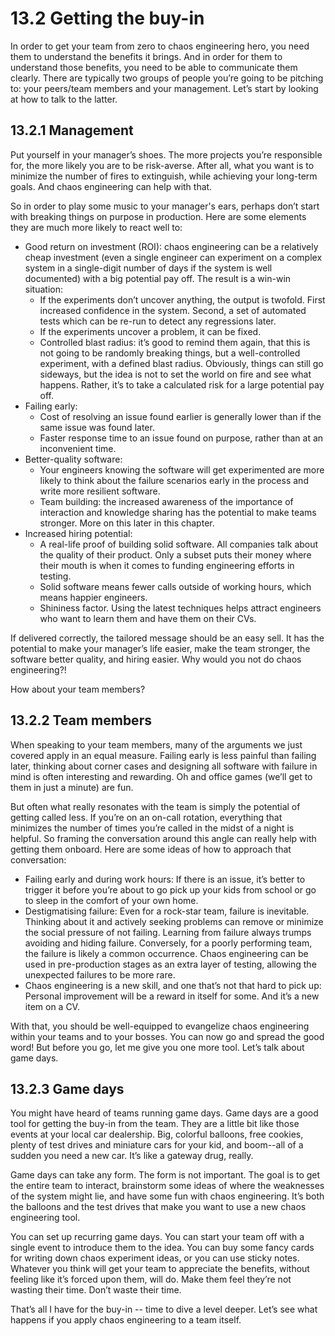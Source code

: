 # 13.2 Getting the buy-in
In order to get your team from zero to chaos engineering hero, you need them to understand the benefits it brings. And in order for them to understand those benefits, you need to be able to communicate them clearly. There are typically two groups of people you’re going to be pitching to: your peers/team members and your management. Let’s start by looking at how to talk to the latter.

## 13.2.1 Management
Put yourself in your manager’s shoes. The more projects you’re responsible for, the more likely you are to be risk-averse. After all, what you want is to minimize the number of fires to extinguish, while achieving your long-term goals. And chaos engineering can help with that.

So in order to play some music to your manager's ears, perhaps don’t start with breaking things on purpose in production. Here are some elements they are much more likely to react well to:

* Good return on investment (ROI): chaos engineering can be a relatively cheap investment (even a single engineer can experiment on a complex system in a single-digit number of days if the system is well documented) with a big potential pay off. The result is a win-win situation:
    * If the experiments don’t uncover anything, the output is twofold. First increased confidence in the system. Second, a set of automated tests which can be re-run to detect any regressions later.
    * If the experiments uncover a problem, it can be fixed.
    * Controlled blast radius: it’s good to remind them again, that this is not going to be randomly breaking things, but a well-controlled experiment, with a defined blast radius. Obviously, things can still go sideways, but the idea is not to set the world on fire and see what happens. Rather, it’s to take a calculated risk for a large potential pay off.
* Failing early:
    * Cost of resolving an issue found earlier is generally lower than if the same issue was found later.
    * Faster response time to an issue found on purpose, rather than at an inconvenient time.
* Better-quality software:
    * Your engineers knowing the software will get experimented are more likely to think about the failure scenarios early in the process and write more resilient software.
    * Team building: the increased awareness of the importance of interaction and knowledge sharing has the potential to make teams stronger. More on this later in this chapter.
* Increased hiring potential:
    * A real-life proof of building solid software. All companies talk about the quality of their product. Only a subset puts their money where their mouth is when it comes to funding engineering efforts in testing.
    * Solid software means fewer calls outside of working hours, which means happier engineers.
    * Shininess factor. Using the latest techniques helps attract engineers who want to learn them and have them on their CVs.

If delivered correctly, the tailored message should be an easy sell. It has the potential to make your manager’s life easier, make the team stronger, the software better quality, and hiring easier. Why would you not do chaos engineering?!

How about your team members?

## 13.2.2 Team members
When speaking to your team members, many of the arguments we just covered apply in an equal measure. Failing early is less painful than failing later, thinking about corner cases and designing all software with failure in mind is often interesting and rewarding. Oh and office games (we’ll get to them in just a minute) are fun.

But often what really resonates with the team is simply the potential of getting called less. If you’re on an on-call rotation, everything that minimizes the number of times you’re called in the midst of a night is helpful. So framing the conversation around this angle can really help with getting them onboard. Here are some ideas of how to approach that conversation:

* Failing early and during work hours: If there is an issue, it’s better to trigger it before you’re about to go pick up your kids from school or go to sleep in the comfort of your own home.
* Destigmatising failure: Even for a rock-star team, failure is inevitable. Thinking about it and actively seeking problems can remove or minimize the social pressure of not failing. Learning from failure always trumps avoiding and hiding failure. Conversely, for a poorly performing team, the failure is likely a common occurrence. Chaos engineering can be used in pre-production stages as an extra layer of testing, allowing the unexpected failures to be more rare.
* Chaos engineering is a new skill, and one that’s not that hard to pick up: Personal improvement will be a reward in itself for some. And it’s a new item on a CV.

With that, you should be well-equipped to evangelize chaos engineering within your teams and to your bosses. You can now go and spread the good word! But before you go, let me give you one more tool. Let’s talk about game days.

## 13.2.3 Game days
You might have heard of teams running game days. Game days are a good tool for getting the buy-in from the team. They are a little bit like those events at your local car dealership. Big, colorful balloons, free cookies, plenty of test drives and miniature cars for your kid, and boom--all of a sudden you need a new car. It’s like a gateway drug, really.

Game days can take any form. The form is not important. The goal is to get the entire team to interact, brainstorm some ideas of where the weaknesses of the system might lie, and have some fun with chaos engineering. It’s both the balloons and the test drives that make you want to use a new chaos engineering tool.

You can set up recurring game days. You can start your team off with a single event to introduce them to the idea. You can buy some fancy cards for writing down chaos experiment ideas, or you can use sticky notes. Whatever you think will get your team to appreciate the benefits, without feeling like it’s forced upon them, will do. Make them feel they’re not wasting their time. Don’t waste their time.

That’s all I have for the buy-in -- time to dive a level deeper. Let’s see what happens if you apply chaos engineering to a team itself.